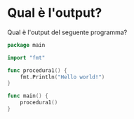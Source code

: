# Qual è l'output?

Qual è l'output del seguente programma?

```go
package main

import "fmt"

func procedura1() {
	fmt.Println("Hello world!")
}

func main() {
	procedura1()
}
```
